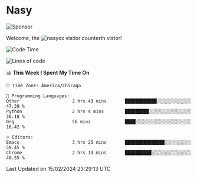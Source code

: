 # Nasy

<!--
<p align="center">
<img height="200" src="https://github-readme-stats.vercel.app/api?username=nasyxx&count_private=true&show_icons=true&theme=dracula&include_all_commits=true"/>
<img height="200" src="https://github-readme-stats.vercel.app/api/top-langs/?username=nasyxx&theme=dracula&hide=html,jupyter+notebook&count_private=true&show_icons=true"/>
</p>

  
----------------
-->

![Sponsor](https://img.shields.io/static/v1.svg?label=Sponsor&message=%E2%9D%A4&logo=GitHub&style=flat&color=pink)
 
Welcome, the ![nasyxx visitor counter](https://count.getloli.com/get/@nasyxx?theme=rule34)th vistor!
 
<!--START_SECTION:waka-->
![Code Time](http://img.shields.io/badge/Code%20Time-4%2C290%20hrs%2054%20mins-blue)

![Lines of code](https://img.shields.io/badge/From%20Hello%20World%20I%27ve%20Written-6.3%20million%20lines%20of%20code-blue)

📊 **This Week I Spent My Time On** 

```text
🕑︎ Time Zone: America/Chicago

💬 Programming Languages: 
Other                    2 hrs 43 mins       ████████████░░░░░░░░░░░░░   47.39 % 
Python                   2 hrs 4 mins        █████████░░░░░░░░░░░░░░░░   36.18 % 
Org                      56 mins             ████░░░░░░░░░░░░░░░░░░░░░   16.42 % 

🔥 Editors: 
Emacs                    3 hrs 25 mins       ███████████████░░░░░░░░░░   59.45 % 
Chrome                   2 hrs 19 mins       ██████████░░░░░░░░░░░░░░░   40.55 % 
```


 Last Updated on 15/02/2024 23:29:13 UTC
<!--END_SECTION:waka-->

<!-- ![visitors](https://visitor-badge.laobi.icu/badge?page_id=nasyxx.nasyxx) -->
